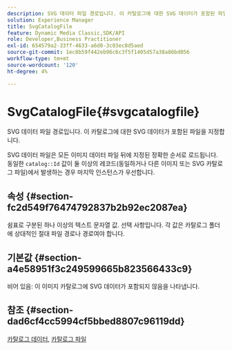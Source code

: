 ```yaml
---
description: SVG 데이터 파일 경로입니다. 이 카탈로그에 대한 SVG 데이터가 포함된 파일을 지정합니다.
solution: Experience Manager
title: SvgCatalogFile
feature: Dynamic Media Classic,SDK/API
role: Developer,Business Practitioner
exl-id: 654579a2-33ff-4633-a6d0-3c03ec8d5aed
source-git-commit: 1ec8b59f442eb96c6c3f5f1405d57a38a86bd056
workflow-type: tm+mt
source-wordcount: '120'
ht-degree: 4%

---
```


# SvgCatalogFile{#svgcatalogfile}

SVG 데이터 파일 경로입니다. 이 카탈로그에 대한 SVG 데이터가 포함된 파일을 지정합니다.

SVG 데이터 파일은 모든 이미지 데이터 파일 뒤에 지정된 정확한 순서로 로드됩니다. 동일한 `catalog::Id` 값이 둘 이상의 레코드(동일하거나 다른 이미지 또는 SVG 카탈로그 파일)에서 발생하는 경우 마지막 인스턴스가 우선합니다.

## 속성 {#section-fc2d549f76474792837b2b92ec2087ea}

쉼표로 구분된 하나 이상의 텍스트 문자열 값. 선택 사항입니다. 각 값은 카탈로그 폴더에 상대적인 절대 파일 경로나 경로여야 합니다.

## 기본값 {#section-a4e58951f3c249599665b823566433c9}

비어 있음: 이 이미지 카탈로그에 SVG 데이터가 포함되지 않음을 나타냅니다.

## 참조 {#section-dad6cf4cc5994cf5bbed8807c96119dd}

[카탈로그 데이터](../../../../../is-api/image-catalog/image-serving-api-ref/c-image-catalog-reference/c-overview/c-catalog-data-fields/c-catalog-data-fields.md#concept-b19581028ec44f98b9f5943624403d29),  [카탈로그 파일](../../../../../is-api/image-catalog/image-serving-api-ref/c-image-catalog-reference/c-attributes-reference/r-catalogfile.md#reference-16498bb4cb33458697c1ab002ea8db79)
